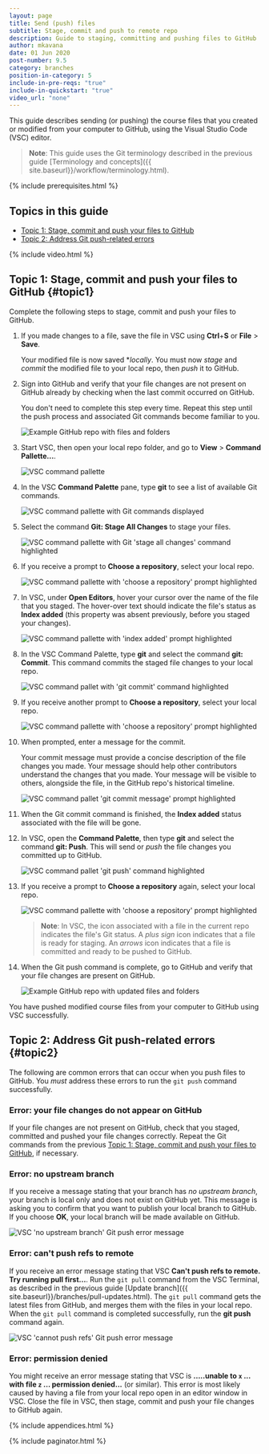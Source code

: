 ```yaml
---
layout: page
title: Send (push) files
subtitle: Stage, commit and push to remote repo 
description: Guide to staging, committing and pushing files to GitHub 
author: mkavana
date: 01 Jun 2020
post-number: 9.5
category: branches
position-in-category: 5
include-in-pre-reqs: "true"
include-in-quickstart: "true"
video_url: "none"
---
```


This guide describes sending (or pushing) the course files that you created or modified from your computer to GitHub, using the Visual Studio Code (VSC) editor.

> **Note**: This guide uses the Git terminology described in the previous guide [Terminology and concepts]({{ site.baseurl}}/workflow/terminology.html).
>

{% include prerequisites.html %}

## Topics in this guide

- [Topic 1: Stage, commit and push your files to GitHub](#topic1)
- [Topic 2: Address Git push-related errors](#topic2)

{% include video.html %}

## Topic 1: Stage, commit and push your files to GitHub {#topic1}

Complete the following steps to stage, commit and push your files to GitHub.

1. If you made changes to a file, save the file in VSC using **Ctrl**+**S** or **File** > **Save**.

    Your modified file is now saved **locally*. You must now *stage* and *commit* the modified file to your local repo, then *push* it to GitHub.

2. Sign into GitHub and verify that your file changes are not present on GitHub already by checking when the last commit occurred on GitHub.

    You don't need to complete this step every time. Repeat this step until the push process and associated Git commands become familiar to you.

    ![Example GitHub repo with files and folders](../assets/images/09-branches/push/git-push-vsc-002.png)

3. Start VSC, then open your local repo folder, and go to **View** > **Command Pallette...**.

    ![VSC command pallette](../assets/images/09-branches/push/git-push-vsc-003.png)

4. In the VSC **Command Palette** pane, type **git** to see a list of available Git commands.

    ![VSC command pallette with Git commands displayed](../assets/images/09-branches/push/git-push-vsc-004.png)

5. Select the command **Git: Stage All Changes** to stage your files.

    ![VSC command pallette with Git 'stage all changes' command highlighted](../assets/images/09-branches/push/git-push-vsc-005.png)

6. If you receive a prompt to **Choose a repository**, select your local repo.

    ![VSC command pallette with 'choose a repository' prompt highlighted](../assets/images/09-branches/push/git-push-vsc-006.png)

7. In VSC, under **Open Editors**, hover your cursor over the name of the file that you staged. The hover-over text should indicate the file's status as **Index added** (this property was absent previously, before you staged your changes).

    ![VSC command pallette with 'index added' prompt highlighted](../assets/images/09-branches/push/git-push-vsc-007.png)

8. In the VSC Command Palette, type **git** and select the command **git: Commit**. This command commits the staged file changes to your local repo.

    ![VSC command pallet with 'git commit' command highlighted](../assets/images/09-branches/push/git-push-vsc-008.png)

9. If you receive another prompt to **Choose a repository**, select your local repo.

    ![VSC command pallette with 'choose a repository' prompt highlighted](../assets/images/09-branches/push/git-push-vsc-009.png)

10. When prompted, enter a message for the commit.

    Your commit message must provide a concise description of the file changes you made. Your message should help other contributors understand the changes that you made. Your message will be visible to others, alongside the file, in the GitHub repo's historical timeline.

    ![VSC command pallet 'git commit message' prompt highlighted](../assets/images/09-branches/push/git-push-vsc-010.png)

11. When the Git commit command is finished, the **Index added** status associated with the file will be gone.

12. In VSC, open the **Command Palette**, then type **git** and select the command **git: Push**. This will send or *push* the file changes you committed up to GitHub.

    ![VSC command pallet 'git push' command highlighted](../assets/images/09-branches/push/git-push-vsc-012.png)

13. If you receive a prompt to **Choose a repository** again, select your local repo.

    ![VSC command pallette with 'choose a repository' prompt highlighted](../assets/images/09-branches/push/git-push-vsc-013.png)

    > **Note**: In VSC, the icon associated with a file in the current repo indicates the file's Git status. A *plus sign* icon indicates that a file is ready for staging. An *arrows* icon indicates that a file is committed and ready to be pushed to GitHub.

14. When the Git push command is complete, go to GitHub and verify that your file changes are present on GitHub.

    ![Example GitHub repo with updated files and folders](../assets/images/09-branches/push/git-push-vsc-014.png)

You have pushed modified course files from your computer to GitHub using VSC successfully.

## Topic 2: Address Git push-related errors {#topic2}

The following are common errors that can occur when you push files to GitHub. You *must* address these errors to run the `git push` command successfully.

### Error: your file changes do not appear on GitHub

If your file changes are not present on GitHub, check that you staged, committed and pushed your file changes correctly. Repeat the Git commands from the previous [Topic 1: Stage, commit and push your files to GitHub](#topic1), if necessary.

### Error: no upstream branch

If you receive a message stating that your branch has *no upstream branch*, your branch is local only and does not exist on GitHub yet. This message is asking you to confirm that you want to publish your local branch to GitHub. If you choose **OK**, your local branch will be made available on GitHub.

![VSC 'no upstream branch' Git push error message](../assets/images/09-branches/push/git-push-vsc-error-001.png)

### Error: can't push refs to remote

If you receive an error message stating that VSC **Can't push refs to remote. Try running pull first...**. Run the `git pull` command from the VSC Terminal, as described in the previous guide [Update branch]({{ site.baseurl}}/branches/pull-updates.html). The `git pull` command gets the latest files from GitHub, and merges them with the files in your local repo. When the `git pull` command is completed successfully, run the **git push** command again.

![VSC 'cannot push refs' Git push error message](../assets/images/09-branches/push/git-push-vsc-error-002.png)

### Error: permission denied

You might receive an error message stating that VSC is **.....unable to `x` ... with file `z` ... permission denied...** (or similar). This error is most likely caused by having a file from your local repo open in an editor window in VSC. Close the file in VSC, then stage, commit and push your file changes to GitHub again.

{% include appendices.html %}

{% include paginator.html %}
